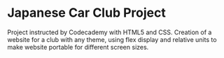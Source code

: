 # Japanese Car Club Project
Project instructed by Codecademy with HTML5 and CSS. Creation of a website for a club with any theme, using flex display and relative units to make website portable for different screen sizes.
